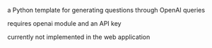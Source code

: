 a Python template for generating questions through OpenAI queries

requires openai module and an API key

currently not implemented in the web application